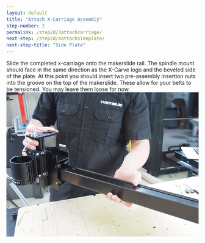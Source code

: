 ```yaml
---
layout: default
title: "Attach X-Carriage Assembly"
step-number: 2
permalink: /step2d/3attachcarriage/
next-step: /step2d/4attachsideplate/
next-step-title: "Side Plate"
---
```



Slide the completed x-carriage onto the makerslide rail. The spindle mount should face in the same direction as the X-Carve logo and the beveled side of the plate. At this point you should insert two pre-assembly insertion nuts into the groove on the top of the makerslide. These allow for your belts to be tensioned. You may leave them loose for now.
<img src="../../step2/photo/P4210438jpg02.jpg">
